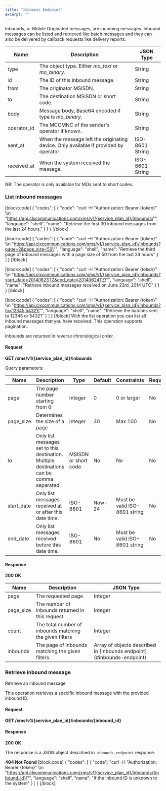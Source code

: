 ```yaml
---
title: "Inbounds Endpoint"
excerpt: ""
---
```

Inbounds, or Mobile Originated messages, are incoming messages. Inbound messages can be listed and retrieved like batch messages and they can also be delivered by callback requests like delivery reports.

| Name         | Description                                                                           | JSON Type       |
| ------------ | ------------------------------------------------------------------------------------- | --------------- |
| type         | The object type. Either *mo\_text* or *mo\_binary*.                                   | String          |
| id           | The ID of this inbound message.                                                       | String          |
| from         | The originator MSISDN.                                                                | String          |
| to           | The destination MSISDN or short code.                                                 | String          |
| body         | Message body, Base64 encoded if type is *mo\_binary*.                                 | String          |
| operator\_id | The MCCMNC of the sender's operator if known.                                         | String          |
| sent\_at     | When the message left the originating device. Only available if provided by operator. | ISO-8601 String |
| received\_at | When the system received the message.                                                 | ISO-8601 String |

NB: The operator is only available for MOs sent to short codes.

### List inbound messages
[block:code]
{
  "codes": [
    {
      "code": "curl -H \"Authorization: Bearer {token}\" \\\n  \"https://api.clxcommunications.com/xms/v1/{service_plan_id}/inbounds\"",
      "language": "shell",
      "name": "Retrieve the first 30 inbound messages from the last 24 hours."
    }
  ]
}
[/block]

[block:code]
{
  "codes": [
    {
      "code": "curl -H \"Authorization: Bearer {token}\" \\\n  \"https://api.clxcommunications.com/xms/v1/{service_plan_id}/inbounds?page=2&page_size=50\"",
      "language": "shell",
      "name": "Retrieve the third page of inbound messages with a page size of 50 from the last 24 hours"
    }
  ]
}
[/block]

[block:code]
{
  "codes": [
    {
      "code": "curl -H \"Authorization: Bearer {token}\" \\\n  \"https://api.clxcommunications.com/xms/v1/{service_plan_id}/inbounds?start_date=20140623TZ&end_date=20140624TZ\"",
      "language": "shell",
      "name": "Retrieve inbound messages received on June 23rd, 2014 UTC"
    }
  ]
}
[/block]

[block:code]
{
  "codes": [
    {
      "code": "curl -H \"Authorization: Bearer {token}\" \\\n  \"https://api.clxcommunications.com/xms/v1/{service_plan_id}/inbounds?to=12345,54321\"",
      "language": "shell",
      "name": "Retrieve the batches sent to 12345 or 54321"
    }
  ]
}
[/block]
With the list operation you can list all inbound messages that you have received. This operation supports pagination.

Inbounds are returned in reverse chronological order.

#### Request

**GET /xms/v1/{service\_plan\_id}/inbounds**

Query parameters:

| Name        | Description                                                                               | Type                 | Default | Constraints                   | Required |
| ----------- | ----------------------------------------------------------------------------------------- | -------------------- | ------- | ----------------------------- | -------- |
| page        | The page number starting from 0                                                           | Integer              | 0       | 0 or larger                   | No       |
| page\_size  | Determines the size of a page                                                             | Integer              | 30      | Max 100                       | No       |
| to          | Only list messages set to this destination. Multiple destinations can be comma separated. | MSISDN or short code | No      | No                            | No       |
| start\_date | Only list messages received at or after this date time.                                   | ISO-8601             | Now-24  | Must be valid ISO-8601 string | No       |
| end\_date   | Only list messages received before this date time.                                        | ISO-8601             | No      | Must be valid ISO-8601 string | No       |

#### Response

**200 OK**

| Name       | Description                                             | JSON Type                                                                |
| ---------- | ------------------------------------------------------- | ------------------------------------------------------------------------ |
| page       | The requested page                                      | Integer                                                                  |
| page\_size | The number of inbounds returned in this request         | Integer                                                                  |
| count      | The total number of inbounds matching the given filters | Integer                                                                  |
| inbounds   | The page of inbounds matching the given filters         | Array of objects described in \[Inbounds endpoint\](\#inbounds-endpoint) |

### Retrieve inbound message

Retrieve an inbound message

This operation retrieves a specific inbound message with the provided inbound ID.

#### Request

**GET /xms/v1/{service\_plan\_id}/inbounds/{inbound\_id}**

#### Response

**200 OK**

The response is a JSON object described in `inbounds_endpoint` response.

**404 Not Found**
[block:code]
{
  "codes": [
    {
      "code": "curl -H \"Authorization: Bearer {token}\" \\\n  \"https://api.clxcommunications.com/xms/v1/{service_plan_id}/inbounds/{inbound_id}\"",
      "language": "shell",
      "name": "If the inbound ID is unknown to the system"
    }
  ]
}
[/block]